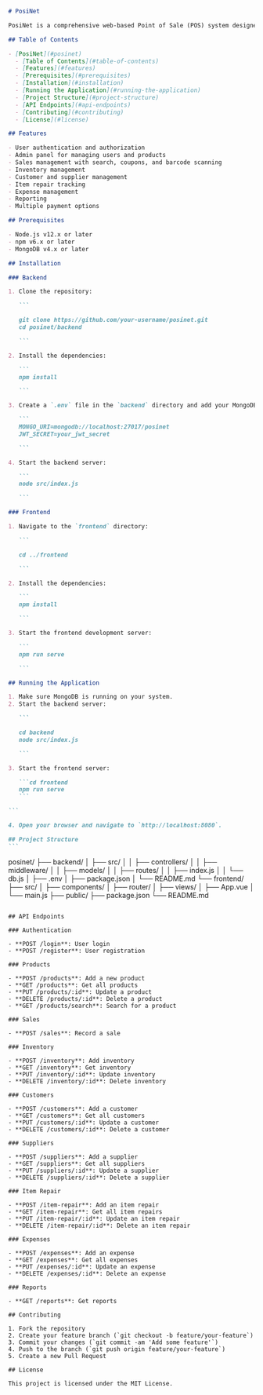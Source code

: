 ````markdown
# PosiNet

PosiNet is a comprehensive web-based Point of Sale (POS) system designed to manage sales, inventory, customers, suppliers, item repairs, expenses, and reports. It also includes advanced features like coupon management, barcode scanning, and multiple payment options. The frontend is built with Vue.js, while the backend is powered by Node.js and MongoDB.

## Table of Contents

- [PosiNet](#posinet)
  - [Table of Contents](#table-of-contents)
  - [Features](#features)
  - [Prerequisites](#prerequisites)
  - [Installation](#installation)
  - [Running the Application](#running-the-application)
  - [Project Structure](#project-structure)
  - [API Endpoints](#api-endpoints)
  - [Contributing](#contributing)
  - [License](#license)

## Features

- User authentication and authorization
- Admin panel for managing users and products
- Sales management with search, coupons, and barcode scanning
- Inventory management
- Customer and supplier management
- Item repair tracking
- Expense management
- Reporting
- Multiple payment options

## Prerequisites

- Node.js v12.x or later
- npm v6.x or later
- MongoDB v4.x or later

## Installation

### Backend

1. Clone the repository:

   ```

   git clone https://github.com/your-username/posinet.git
   cd posinet/backend

   ```

2. Install the dependencies:

   ```
   npm install

   ```

3. Create a `.env` file in the `backend` directory and add your MongoDB connection string and JWT secret:

   ```
   MONGO_URI=mongodb://localhost:27017/posinet
   JWT_SECRET=your_jwt_secret

   ```

4. Start the backend server:

   ```
   node src/index.js

   ```

### Frontend

1. Navigate to the `frontend` directory:

   ```

   cd ../frontend

   ```

2. Install the dependencies:

   ```
   npm install

   ```

3. Start the frontend development server:

   ```
   npm run serve

   ```

## Running the Application

1. Make sure MongoDB is running on your system.
2. Start the backend server:

   ```

   cd backend
   node src/index.js

   ```

3. Start the frontend server:

   ```cd frontend
   npm run serve
   ```

```

4. Open your browser and navigate to `http://localhost:8080`.

## Project Structure
```
````

posinet/
├── backend/
│ ├── src/
│ │ ├── controllers/
│ │ ├── middleware/
│ │ ├── models/
│ │ ├── routes/
│ │ ├── index.js
│ │ └── db.js
│ ├── .env
│ ├── package.json
│ └── README.md
└── frontend/
├── src/
│ ├── components/
│ ├── router/
│ ├── views/
│ ├── App.vue
│ └── main.js
├── public/
├── package.json
└── README.md

```

## API Endpoints

### Authentication

- **POST /login**: User login
- **POST /register**: User registration

### Products

- **POST /products**: Add a new product
- **GET /products**: Get all products
- **PUT /products/:id**: Update a product
- **DELETE /products/:id**: Delete a product
- **GET /products/search**: Search for a product

### Sales

- **POST /sales**: Record a sale

### Inventory

- **POST /inventory**: Add inventory
- **GET /inventory**: Get inventory
- **PUT /inventory/:id**: Update inventory
- **DELETE /inventory/:id**: Delete inventory

### Customers

- **POST /customers**: Add a customer
- **GET /customers**: Get all customers
- **PUT /customers/:id**: Update a customer
- **DELETE /customers/:id**: Delete a customer

### Suppliers

- **POST /suppliers**: Add a supplier
- **GET /suppliers**: Get all suppliers
- **PUT /suppliers/:id**: Update a supplier
- **DELETE /suppliers/:id**: Delete a supplier

### Item Repair

- **POST /item-repair**: Add an item repair
- **GET /item-repair**: Get all item repairs
- **PUT /item-repair/:id**: Update an item repair
- **DELETE /item-repair/:id**: Delete an item repair

### Expenses

- **POST /expenses**: Add an expense
- **GET /expenses**: Get all expenses
- **PUT /expenses/:id**: Update an expense
- **DELETE /expenses/:id**: Delete an expense

### Reports

- **GET /reports**: Get reports

## Contributing

1. Fork the repository
2. Create your feature branch (`git checkout -b feature/your-feature`)
3. Commit your changes (`git commit -am 'Add some feature'`)
4. Push to the branch (`git push origin feature/your-feature`)
5. Create a new Pull Request

## License

This project is licensed under the MIT License.
```
